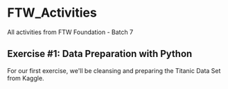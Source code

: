 # FTW_Activities
All activities from FTW Foundation - Batch 7

## Exercise #1: Data Preparation with Python
For our first exercise, we'll be cleansing and preparing the Titanic Data Set from Kaggle. 
